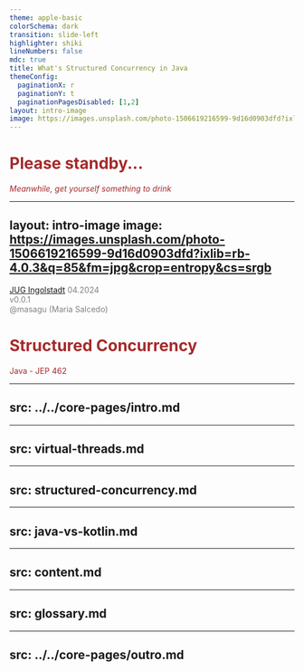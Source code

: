 ```yaml
---
theme: apple-basic
colorSchema: dark
transition: slide-left
highlighter: shiki
lineNumbers: false
mdc: true
title: What's Structured Concurrency in Java
themeConfig:
  paginationX: r
  paginationY: t
  paginationPagesDisabled: [1,2]
layout: intro-image
image: https://images.unsplash.com/photo-1506619216599-9d16d0903dfd?ixlib=rb-4.0.3&q=85&fm=jpg&crop=entropy&cs=srgb 
---
```


<div class="absolute top-10 left-30px" style="color:brown;">
  <h1>Please standby...</h1>
  <p> 

  *Meanwhile, get yourself something to drink* 
  
  </p>
</div>

---
layout: intro-image
image: https://images.unsplash.com/photo-1506619216599-9d16d0903dfd?ixlib=rb-4.0.3&q=85&fm=jpg&crop=entropy&cs=srgb 
---

<div class="absolute bottom-5 left-30px" style="color:gray;">
  <span class="font-500">

[JUG Ingolstadt](https://jug-in.bayern/)  04.2024\
  v0.0.1\
 @masagu (Maria Salcedo)

</span>
</div>

<div class="absolute top-10 left-30px" style="color:brown;">
  <h1>Structured Concurrency</h1>
  <p><logos-java />Java - JEP 462</p>
</div>


<div class="absolute right-30px bottom-30px">
  <a href="https://github.com/mariasalcedo/talks.masagu.dev" target="_blank" alt="GitHub" title="Open in GitHub"
    class="text-xl slidev-icon-btn opacity-50 !border-none !hover:text-black">
    <carbon-logo-github />
  </a>
</div>

---
src: ../../core-pages/intro.md
---

---
src: virtual-threads.md
---

---
src: structured-concurrency.md
---

---
src: java-vs-kotlin.md
---

---
src: content.md
---

---
src: glossary.md
---

---
src: ../../core-pages/outro.md
---

